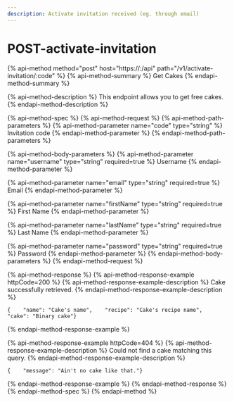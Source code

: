```yaml
---
description: Activate invitation received (eg. through email)
---
```


# POST-activate-invitation

{% api-method method="post" host="https://<host>:<port>/api" path="/v1/activate-invitation/:code" %}
{% api-method-summary %}
Get Cakes
{% endapi-method-summary %}

{% api-method-description %}
This endpoint allows you to get free cakes.
{% endapi-method-description %}

{% api-method-spec %}
{% api-method-request %}
{% api-method-path-parameters %}
{% api-method-parameter name="code" type="string" %}
Invitation code
{% endapi-method-parameter %}
{% endapi-method-path-parameters %}

{% api-method-body-parameters %}
{% api-method-parameter name="username" type="string" required=true %}
Username
{% endapi-method-parameter %}

{% api-method-parameter name="email" type="string" required=true %}
Email
{% endapi-method-parameter %}

{% api-method-parameter name="firstName" type="string" required=true %}
First Name
{% endapi-method-parameter %}

{% api-method-parameter name="lastName" type="string" required=true %}
Last Name
{% endapi-method-parameter %}

{% api-method-parameter name="password" type="string" required=true %}
Password
{% endapi-method-parameter %}
{% endapi-method-body-parameters %}
{% endapi-method-request %}

{% api-method-response %}
{% api-method-response-example httpCode=200 %}
{% api-method-response-example-description %}
Cake successfully retrieved.
{% endapi-method-response-example-description %}

```
{    "name": "Cake's name",    "recipe": "Cake's recipe name",    "cake": "Binary cake"}
```
{% endapi-method-response-example %}

{% api-method-response-example httpCode=404 %}
{% api-method-response-example-description %}
Could not find a cake matching this query.
{% endapi-method-response-example-description %}

```
{    "message": "Ain't no cake like that."}
```
{% endapi-method-response-example %}
{% endapi-method-response %}
{% endapi-method-spec %}
{% endapi-method %}



